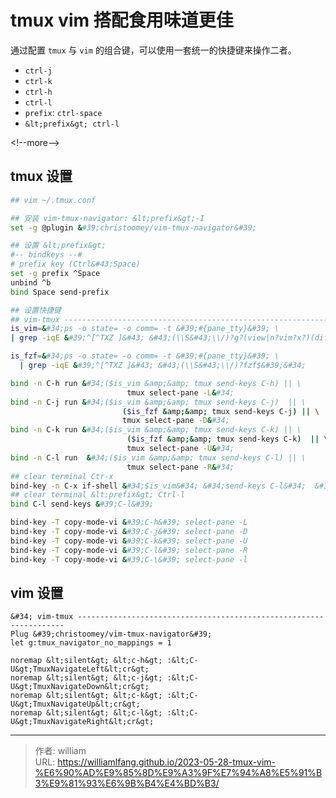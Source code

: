 # tmux vim 搭配食用味道更佳


通过配置 `tmux` 与 `vim` 的组合键，可以使用一套统一的快捷键来操作二者。

- `ctrl-j`
- `ctrl-k`
- `ctrl-h`
- `ctrl-l`
- `prefix`: `ctrl-space`
- `&lt;prefix&gt; ctrl-l`

&lt;!--more--&gt;

## tmux 设置

```bash
## vim ~/.tmux.conf

## 安装 vim-tmux-navigator: &lt;prefix&gt;-I
set -g @plugin &#39;christoomey/vim-tmux-navigator&#39;

## 设置 &lt;prefix&gt;
#-- bindkeys --#
# prefix key (Ctrl&#43;Space)
set -g prefix ^Space
unbind ^b
bind Space send-prefix

## 设置快捷键
## vim-tmux ------------------------------------------------------------------
is_vim=&#34;ps -o state= -o comm= -t &#39;#{pane_tty}&#39; \
| grep -iqE &#39;^[^TXZ ]&#43; &#43;(\\S&#43;\\/)?g?(view|n?vim?x?)(diff)?$&#39;&#34;

is_fzf=&#34;ps -o state= -o comm= -t &#39;#{pane_tty}&#39; \
  | grep -iqE &#39;^[^TXZ ]&#43; &#43;(\\S&#43;\\/)?fzf$&#39;&#34;

bind -n C-h run &#34;($is_vim &amp;&amp; tmux send-keys C-h) || \
                          tmux select-pane -L&#34;
bind -n C-j run &#34;($is_vim &amp;&amp; tmux send-keys C-j)  || \
                         ($is_fzf &amp;&amp; tmux send-keys C-j) || \
                         tmux select-pane -D&#34;
bind -n C-k run &#34;($is_vim &amp;&amp; tmux send-keys C-k) || \
                          ($is_fzf &amp;&amp; tmux send-keys C-k)  || \
                          tmux select-pane -U&#34;
bind -n C-l run  &#34;($is_vim &amp;&amp; tmux send-keys C-l) || \
                          tmux select-pane -R&#34;
## clear terminal Ctr-x
bind-key -n C-x if-shell &#34;$is_vim&#34; &#34;send-keys C-l&#34;  &#34;send-keys C-l&#34;
## clear terminal &lt;prefix&gt; Ctrl-l
bind C-l send-keys &#39;C-l&#39;

bind-key -T copy-mode-vi &#39;C-h&#39; select-pane -L
bind-key -T copy-mode-vi &#39;C-j&#39; select-pane -D
bind-key -T copy-mode-vi &#39;C-k&#39; select-pane -U
bind-key -T copy-mode-vi &#39;C-l&#39; select-pane -R
bind-key -T copy-mode-vi &#39;C-\&#39; select-pane -l
```

## vim 设置

```vim
&#34; vim-tmux -------------------------------------------------------------------
Plug &#39;christoomey/vim-tmux-navigator&#39;
let g:tmux_navigator_no_mappings = 1

noremap &lt;silent&gt; &lt;c-h&gt; :&lt;C-U&gt;TmuxNavigateLeft&lt;cr&gt;
noremap &lt;silent&gt; &lt;c-j&gt; :&lt;C-U&gt;TmuxNavigateDown&lt;cr&gt;
noremap &lt;silent&gt; &lt;c-k&gt; :&lt;C-U&gt;TmuxNavigateUp&lt;cr&gt;
noremap &lt;silent&gt; &lt;c-l&gt; :&lt;C-U&gt;TmuxNavigateRight&lt;cr&gt;
```



---

> 作者: william  
> URL: https://williamlfang.github.io/2023-05-28-tmux-vim-%E6%90%AD%E9%85%8D%E9%A3%9F%E7%94%A8%E5%91%B3%E9%81%93%E6%9B%B4%E4%BD%B3/  

